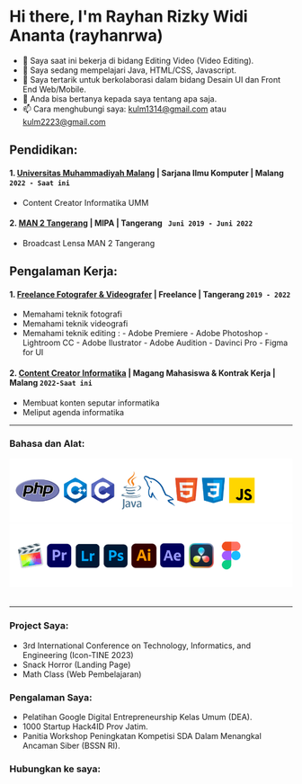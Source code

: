# Hi there, I'm Rayhan Rizky Widi Ananta (rayhanrwa) 

- 🔭 Saya saat ini bekerja di bidang Editing Video (Video Editing).
- 🌱 Saya sedang mempelajari Java, HTML/CSS, Javascript.
- 👯 Saya tertarik untuk berkolaborasi dalam bidang Desain UI dan Front End Web/Mobile.
- 💬 Anda bisa bertanya kepada saya tentang apa saja.
- 📫 Cara menghubungi saya: kulm1314@gmail.com atau kulm2223@gmail.com

## Pendidikan:

#### 1. [Universitas Muhammadiyah Malang](https://www.umm.ac.id) | Sarjana Ilmu Komputer | Malang `2022 - Saat ini`
   - Content Creator Informatika UMM

#### 2. [MAN 2 Tangerang](http://man2kabtangerang.sch.id) | MIPA | Tangerang ` Juni 2019 - Juni 2022`
   - Broadcast Lensa MAN 2 Tangerang

## Pengalaman Kerja:
#### 1. [Freelance Fotografer & Videografer](https://rayhanrwa.com/REStudio/restudio.html) | Freelance | Tangerang `2019 - 2022`
   - Memahami teknik fotografi 
   - Memahami teknik videografi 
   - Memahami teknik editing :
         - Adobe Premiere
         - Adobe Photoshop
         - Lightroom CC
         - Adobe Ilustrator
         - Adobe Audition
         - Davinci Pro
         - Figma for UI
#### 2. [Content Creator Informatika](https://www.instagram.com/informatika.umm/) | Magang Mahasiswa & Kontrak Kerja | Malang `2022-Saat ini`
   - Membuat konten seputar informatika
   - Meliput agenda informatika
---

### Bahasa dan Alat:

![Alt text](<SwiftUI README.md.png>)
![Alt text](<SwiftUI README.md-2.png>)
<br />
<br />

---


### Project Saya:

- 3rd International Conference on Technology, Informatics, and Engineering (Icon-TINE 2023) 
- Snack Horror (Landing Page)  
- Math Class (Web Pembelajaran) 

### Pengalaman Saya:
- Pelatihan Google Digital Entrepreneurship Kelas Umum (DEA).
- 1000 Startup Hack4ID Prov Jatim.
- Panitia Workshop Peningkatan Kompetisi SDA Dalam Menangkal Ancaman Siber (BSSN RI).


### Hubungkan ke saya:

[webdev]: https://github.com/rayhanrwa1
